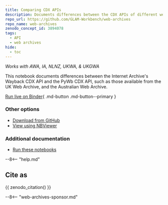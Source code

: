 ```yaml
---
title: Comparing CDX APIs
description: Documents differences between the CDX APIs of different web archives systems, and demonstrates how to work around them. 
repo_url: https://github.com/GLAM-Workbench/web-archives
repo_name: web-archives
zenodo_concept_id: 3894078
tags:
  - API
  - web archives
hide:
  - toc
---
```


*Works with AWA, IA, NLNZ, UKWA, & UKGWA*

This notebook documents differences between the Internet Archive's Wayback CDX API and the PyWb CDX API, such as those available from the UK Web Archive, and the Australian Web Archive.

[Run live on Binder](https://mybinder.org/v2/gh/GLAM-Workbench/web-archives/master?urlpath=/lab/tree/comparing_cdx_apis.ipynb){ .md-button .md-button--primary }

### Other options

* [Download from GitHub](https://github.com/GLAM-Workbench/web-archives/blob/master/comparing_cdx_apis.ipynb)
* [View using NBViewer](https://nbviewer.jupyter.org/github/GLAM-Workbench/web-archives/blob/master/comparing_cdx_apis.ipynb)

### Additional documentation

* [Run these notebooks](../#run-these-notebooks)

--8<-- "help.md"

## Cite as

{{ zenodo_citation() }}

--8<-- "web-archives-sponsor.md"